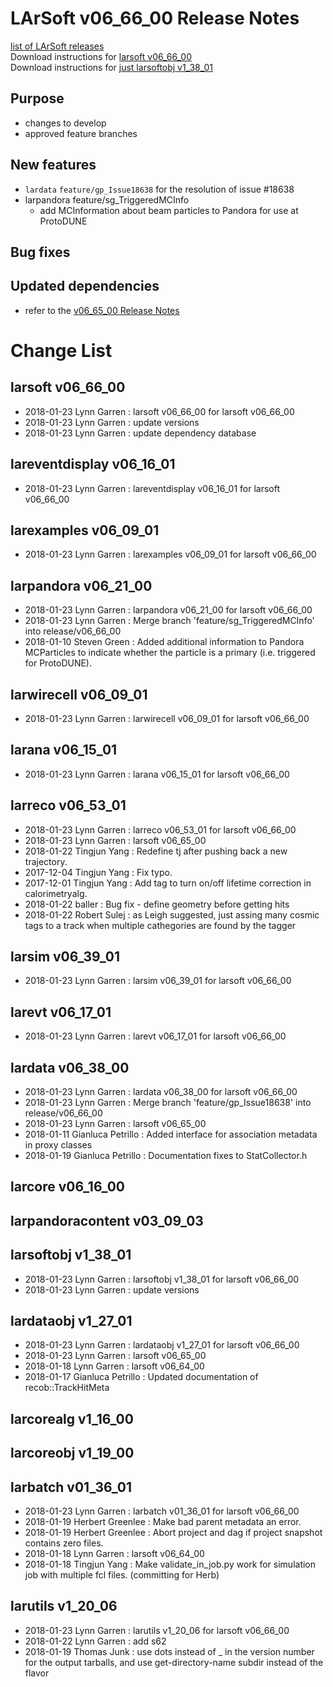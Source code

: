 # LArSoft v06_66_00 Release Notes



[list of LArSoft releases](LArSoft_release_list)  
Download instructions for [larsoft v06_66_00](http://scisoft.fnal.gov/scisoft/bundles/larsoft/v06_66_00/larsoft-v06_66_00.html)  
Download instructions for [just larsoftobj v1_38_01](http://scisoft.fnal.gov/scisoft/bundles/larsoftobj/v1_38_01/larsoftobj-v1_38_01.html)

## Purpose

-   changes to develop
-   approved feature branches

## New features

-   `lardata` `feature/gp_Issue18638` for the resolution of issue \#18638
-   larpandora feature/sg_TriggeredMCInfo
    -   add MCInformation about beam particles to Pandora for use at ProtoDUNE

## Bug fixes

## Updated dependencies

-   refer to the [v06_65_00 Release Notes](ReleaseNotes066500)

# Change List

## larsoft v06_66_00

-   2018-01-23 Lynn Garren : larsoft v06_66_00 for larsoft v06_66_00
-   2018-01-23 Lynn Garren : update versions
-   2018-01-23 Lynn Garren : update dependency database

## lareventdisplay v06_16_01

-   2018-01-23 Lynn Garren : lareventdisplay v06_16_01 for larsoft v06_66_00

## larexamples v06_09_01

-   2018-01-23 Lynn Garren : larexamples v06_09_01 for larsoft v06_66_00

## larpandora v06_21_00

-   2018-01-23 Lynn Garren : larpandora v06_21_00 for larsoft v06_66_00
-   2018-01-23 Lynn Garren : Merge branch 'feature/sg_TriggeredMCInfo' into release/v06_66_00
-   2018-01-10 Steven Green : Added additional information to Pandora MCParticles to indicate whether the particle is a primary (i.e. triggered for ProtoDUNE).

## larwirecell v06_09_01

-   2018-01-23 Lynn Garren : larwirecell v06_09_01 for larsoft v06_66_00

## larana v06_15_01

-   2018-01-23 Lynn Garren : larana v06_15_01 for larsoft v06_66_00

## larreco v06_53_01

-   2018-01-23 Lynn Garren : larreco v06_53_01 for larsoft v06_66_00
-   2018-01-23 Lynn Garren : larsoft v06_65_00
-   2018-01-22 Tingjun Yang : Redefine tj after pushing back a new trajectory.
-   2017-12-04 Tingjun Yang : Fix typo.
-   2017-12-01 Tingjun Yang : Add tag to turn on/off lifetime correction in calorimetryalg.
-   2018-01-22 baller : Bug fix - define geometry before getting hits
-   2018-01-22 Robert Sulej : as Leigh suggested, just assing many cosmic tags to a track when multiple cathegories are found by the tagger

## larsim v06_39_01

-   2018-01-23 Lynn Garren : larsim v06_39_01 for larsoft v06_66_00

## larevt v06_17_01

-   2018-01-23 Lynn Garren : larevt v06_17_01 for larsoft v06_66_00

## lardata v06_38_00

-   2018-01-23 Lynn Garren : lardata v06_38_00 for larsoft v06_66_00
-   2018-01-23 Lynn Garren : Merge branch 'feature/gp_Issue18638' into release/v06_66_00
-   2018-01-23 Lynn Garren : larsoft v06_65_00
-   2018-01-11 Gianluca Petrillo : Added interface for association metadata in proxy classes
-   2018-01-19 Gianluca Petrillo : Documentation fixes to StatCollector.h

## larcore v06_16_00

## larpandoracontent v03_09_03

## larsoftobj v1_38_01

-   2018-01-23 Lynn Garren : larsoftobj v1_38_01 for larsoft v06_66_00
-   2018-01-23 Lynn Garren : update versions

## lardataobj v1_27_01

-   2018-01-23 Lynn Garren : lardataobj v1_27_01 for larsoft v06_66_00
-   2018-01-23 Lynn Garren : larsoft v06_65_00
-   2018-01-18 Lynn Garren : larsoft v06_64_00
-   2018-01-17 Gianluca Petrillo : Updated documentation of recob::TrackHitMeta

## larcorealg v1_16_00

## larcoreobj v1_19_00

## larbatch v01_36_01

-   2018-01-23 Lynn Garren : larbatch v01_36_01 for larsoft v06_66_00
-   2018-01-19 Herbert Greenlee : Make bad parent metadata an error.
-   2018-01-19 Herbert Greenlee : Abort project and dag if project snapshot contains zero files.
-   2018-01-18 Lynn Garren : larsoft v06_64_00
-   2018-01-18 Tingjun Yang : Make validate_in_job.py work for simulation job with multiple fcl files. (committing for Herb)

## larutils v1_20_06

-   2018-01-23 Lynn Garren : larutils v1_20_06 for larsoft v06_66_00
-   2018-01-22 Lynn Garren : add s62
-   2018-01-19 Thomas Junk : use dots instead of _ in the version number for the output tarballs, and use get-directory-name subdir instead of the flavor
